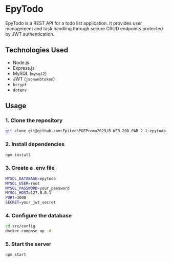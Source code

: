 # EpyTodo

EpyTodo is a REST API for a todo list application. It provides user management and task handling through secure CRUD endpoints protected by JWT authentication.

## Technologies Used
- Node.js
- Express.js
- MySQL (`mysql2`)
- JWT (`jsonwebtoken`)
- `bcrypt`
- `dotenv`

## Usage

### 1. Clone the repository
```bash
git clone git@github.com:EpitechPGEPromo2029/B-WEB-200-PAR-2-1-epytodo-gabriel2.daouk.git
```

### 2. Install dependencies
```bash
npm install
```

### 3. Create a .env file
```bash
MYSQL_DATABASE=epytodo
MYSQL_USER=root
MYSQL_PASSWORD=your_password
MYSQL_HOST=127.0.0.1
PORT=3000
SECRET=your_jwt_secret
```

### 4. Configure the database
```bash
cd src/config
docker-compose up -d
```

### 5. Start the server
```bash
npm start
```
